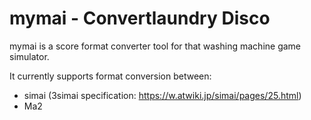 # mymai - Convertlaundry Disco

mymai is a score format converter tool for that washing machine game simulator. 

It currently supports format conversion between:

- simai (3simai specification: https://w.atwiki.jp/simai/pages/25.html)
- Ma2

